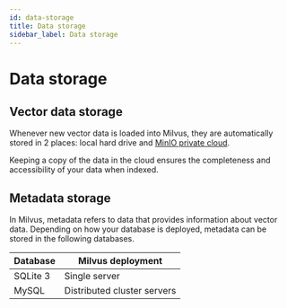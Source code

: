 ```yaml
---
id: data-storage
title: Data storage
sidebar_label: Data storage
---
```


# Data storage

## Vector data storage
Whenever new vector data is loaded into Milvus, they are automatically stored in 2 places: local hard drive and [MinIO private cloud](https://min.io/product/multi-cloud-gateway#multi-cloud-gateway). 

Keeping a copy of the data in the cloud ensures the completeness and accessibility of your data when indexed.

## Metadata storage

In Milvus, metadata refers to data that provides information about vector data. Depending on how your database is deployed, metadata can be stored in the following databases.

| Database  |  Milvus deployment  |
|-----------|---------------------|
| SQLite 3  | Single server       |
| MySQL     | Distributed cluster servers|

